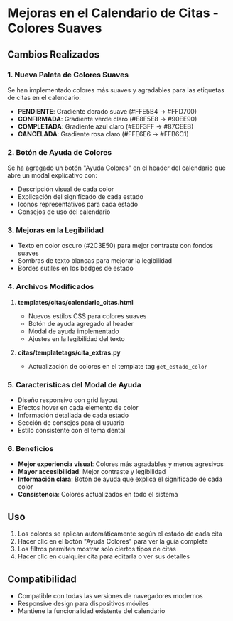 # Mejoras en el Calendario de Citas - Colores Suaves

## Cambios Realizados

### 1. Nueva Paleta de Colores Suaves

Se han implementado colores más suaves y agradables para las etiquetas de citas en el calendario:

- **PENDIENTE**: Gradiente dorado suave (#FFE5B4 → #FFD700)
- **CONFIRMADA**: Gradiente verde claro (#E8F5E8 → #90EE90)
- **COMPLETADA**: Gradiente azul claro (#E6F3FF → #87CEEB)
- **CANCELADA**: Gradiente rosa claro (#FFE6E6 → #FFB6C1)

### 2. Botón de Ayuda de Colores

Se ha agregado un botón "Ayuda Colores" en el header del calendario que abre un modal explicativo con:

- Descripción visual de cada color
- Explicación del significado de cada estado
- Iconos representativos para cada estado
- Consejos de uso del calendario

### 3. Mejoras en la Legibilidad

- Texto en color oscuro (#2C3E50) para mejor contraste con fondos suaves
- Sombras de texto blancas para mejorar la legibilidad
- Bordes sutiles en los badges de estado

### 4. Archivos Modificados

1. **templates/citas/calendario_citas.html**
   - Nuevos estilos CSS para colores suaves
   - Botón de ayuda agregado al header
   - Modal de ayuda implementado
   - Ajustes en la legibilidad del texto

2. **citas/templatetags/cita_extras.py**
   - Actualización de colores en el template tag `get_estado_color`

### 5. Características del Modal de Ayuda

- Diseño responsivo con grid layout
- Efectos hover en cada elemento de color
- Información detallada de cada estado
- Sección de consejos para el usuario
- Estilo consistente con el tema dental

### 6. Beneficios

- **Mejor experiencia visual**: Colores más agradables y menos agresivos
- **Mayor accesibilidad**: Mejor contraste y legibilidad
- **Información clara**: Botón de ayuda que explica el significado de cada color
- **Consistencia**: Colores actualizados en todo el sistema

## Uso

1. Los colores se aplican automáticamente según el estado de cada cita
2. Hacer clic en el botón "Ayuda Colores" para ver la guía completa
3. Los filtros permiten mostrar solo ciertos tipos de citas
4. Hacer clic en cualquier cita para editarla o ver sus detalles

## Compatibilidad

- Compatible con todas las versiones de navegadores modernos
- Responsive design para dispositivos móviles
- Mantiene la funcionalidad existente del calendario 